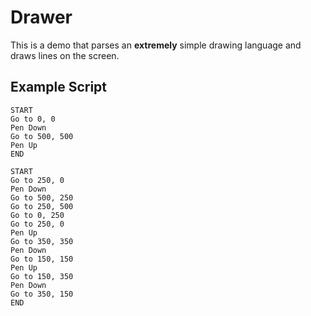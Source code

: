 # Drawer

This is a demo that parses an **extremely** simple drawing language and draws
lines on the screen.

## Example Script

```
START
Go to 0, 0
Pen Down
Go to 500, 500
Pen Up
END
```

```
START
Go to 250, 0
Pen Down
Go to 500, 250
Go to 250, 500
Go to 0, 250
Go to 250, 0
Pen Up
Go to 350, 350
Pen Down
Go to 150, 150
Pen Up
Go to 150, 350
Pen Down
Go to 350, 150
END
```
